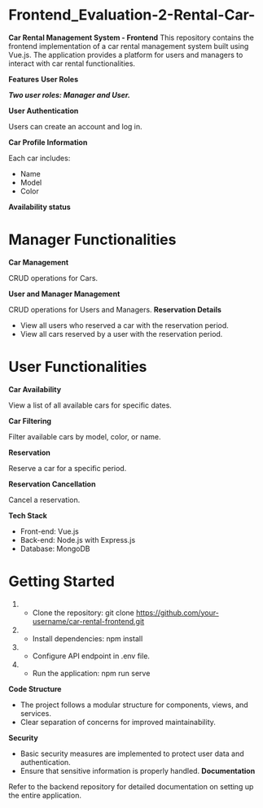 
# Frontend_Evaluation-2-Rental-Car-
**Car Rental Management System - Frontend**
This repository contains the frontend implementation of a car rental management system built using Vue.js. The application provides a platform for users and managers to interact with car rental functionalities.

**Features**
**User Roles**

**_Two user roles: Manager and User._**

**User Authentication**       

Users can create an account and log in.

**Car Profile Information**

Each car includes:
- Name
- Model
- Color

**Availability status**

# Manager Functionalities

**Car Management**

CRUD operations for Cars.

**User and Manager Management**

CRUD operations for Users and Managers.
**Reservation Details**

- View all users who reserved a car with the reservation period.
- View all cars reserved by a user with the reservation period.
# User Functionalities
**Car Availability**

View a list of all available cars for specific dates.

**Car Filtering**

Filter available cars by model, color, or name.

**Reservation**

Reserve a car for a specific period.

**Reservation Cancellation**

Cancel a reservation.

**Tech Stack**

- Front-end: Vue.js
- Back-end: Node.js with Express.js
- Database: MongoDB
# Getting Started

1. - Clone the repository: git clone https://github.com/your-username/car-rental-frontend.git
2. - Install dependencies: npm install
3. - Configure API endpoint in .env file.
4. - Run the application: npm run serve

**Code Structure**
  
- The project follows a modular structure for components, views, and services.
- Clear separation of concerns for improved maintainability.

**Security**

- Basic security measures are implemented to protect user data and authentication.
- Ensure that sensitive information is properly handled.
**Documentation**
  
Refer to the backend repository for detailed documentation on setting up the entire application.
